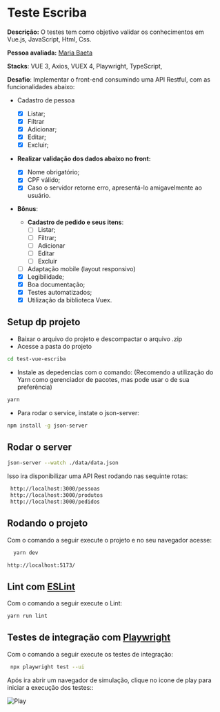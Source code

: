 # Teste Escriba

**Descrição:** O testes tem como objetivo validar os conhecimentos em Vue.js, JavaScript, Html, Css.

**Pessoa avaliada:** [Maria Baeta](https://github.com/mariabaeta27)

**Stacks**: VUE 3, Axios, VUEX 4, Playwright, TypeScript,

**Desafio**: Implementar o front-end consumindo uma API Restful, com as funcionalidades abaixo:

- Cadastro de pessoa
  
  - [x] Listar;
  - [x] Filtrar 
  - [x] Adicionar;
  - [x] Editar;
  - [x] Excluir;

- **Realizar validação dos dados abaixo no front:**
  - [x] Nome obrigatório;
  - [x] CPF válido;
  - [x] Caso o servidor retorne erro, apresentá-lo amigavelmente ao usuário.

- **Bônus**:
  - **Cadastro de pedido e seus itens**:
    - [ ] Listar;
    - [ ] Filtrar;
    - [ ] Adicionar
    - [ ] Editar
    - [ ] Excluir

  - [ ] Adaptação mobile (layout responsivo)
  - [x] Legibilidade;
  - [x] Boa documentação;
  - [x] Testes automatizados;
  - [x] Utilização da biblioteca Vuex.

## Setup dp projeto

- Baixar o arquivo do projeto e descompactar o arquivo .zip
- Acesse a pasta do projeto
```sh
cd test-vue-escriba
```
- Instale as depedencias com o comando: (Recomendo a utilização do Yarn como gerenciador de pacotes, mas pode usar o de sua preferência)


```sh
yarn
```

- Para rodar o service, instate o json-server:

```sh
npm install -g json-server
```

## Rodar o server

```sh
json-server --watch ./data/data.json
```

Isso ira disponibilizar uma API Rest rodando nas sequinte rotas: 

```sh
 http://localhost:3000/pessoas
 http://localhost:3000/produtos
 http://localhost:3000/pedidos
```


## Rodando o projeto

Com o comando a seguir execute o projeto e no seu navegador acesse:


```sh
  yarn dev

http://localhost:5173/

```

## Lint com [ESLint](https://eslint.org/)
Com o comando a seguir  execute o Lint:

```sh
yarn run lint
```

## Testes de integração com [Playwright](https://playwright.dev/)
Com o comando a seguir execute os testes de integração:

```sh
 npx playwright test --ui
```

Após ira abrir um navegador de simulação, clique no icone de play para iniciar a execução dos testes::

![Play]('/src/assets/play.png')
